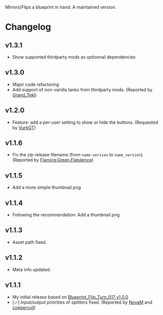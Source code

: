 Mirrors/Flips a blueprint in hand. A maintained version.

# Changelog

## v1.3.1

- Show supported thirdparty mods as optionnal dependencies

## v1.3.0

- Major code refactoring
- Add support of non-vanilla tanks from thirdparty mods. (Reported by [Grand_Teki](https://mods.factorio.com/mod/blueprint_flip_and_turn/discussion/5d24f8a64240c2000cda3a14))

## v1.2.0

- Feature: add a per-user setting to show or hide the buttons. (Requested by [VurkGT](https://mods.factorio.com/mod/blueprint_flip_and_turn/discussion/5d22edb2b014b2000b1c8fb1))

## v1.1.6

- Fix the zip release filename (from `name-version` to `name_version`). (Reported by [Flaming.Green.Flatulence](https://mods.factorio.com/mod/blueprint_flip_and_turn/discussion/5d1dd4a040b6ca000d5d2d50))

## v1.1.5

- Add a more simple thumbnail.png

## v1.1.4

- Following the recommendation: Add a thumbnail.png

## v1.1.3

- Asset path fixed.

## v1.1.2

- Meta info updated.

## v1.1.1

- My initial release based on [Blueprint_Flip_Turn_017 v1.0.0](https://mods.factorio.com/mod/Blueprint_Flip_Turn_017)
- [✓] Input/output priorities of splitters fixed. (Reported by [NovaM](https://mods.factorio.com/mod/Blueprint_Flip_Turn_017/discussion/5ce7147e6ea12c000dc90a6f) and [coppercoil](https://mods.factorio.com/mod/Blueprint_Flip_Turn_017/discussion/5cf2eef7c301f9000d4cfc17))

